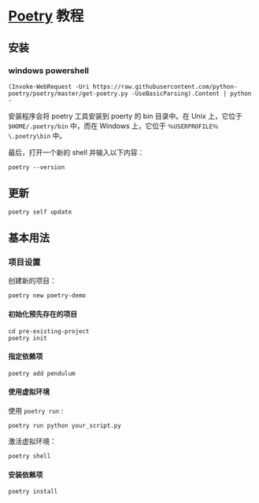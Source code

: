 # [Poetry](https://python-poetry.org/) 教程

## 安装

### windows powershell

```shell
(Invoke-WebRequest -Uri https://raw.githubusercontent.com/python-poetry/poetry/master/get-poetry.py -UseBasicParsing).Content | python -
```

安装程序会将 poetry 工具安装到 poerty 的 bin 目录中。在 Unix 上，它位于 `$HOME/.poetry/bin` 中，而在 Windows 上，它位于 `％USERPROFILE％\.poetry\bin` 中。

最后，打开一个新的 shell 并输入以下内容：

```shell
poetry --version
```

## 更新

```shell
poetry self update
```

## 基本用法

### 项目设置

创建新的项目：

```shell
poetry new poetry-demo
```

#### 初始化预先存在的项目

```shell
cd pre-existing-project
poetry init
```

#### 指定依赖项

```shell
poetry add pendulum
```

#### 使用虚拟环境

使用 `poetry run` :

```shell
poetry run python your_script.py
```

激活虚拟环境：

```shell
poetry shell
```

#### 安装依赖项

```shell
poetry install
```

